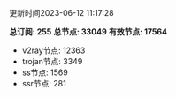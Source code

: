 更新时间2023-06-12 11:17:28

**总订阅: 255**
**总节点: 33049**
**有效节点: 17564**
- v2ray节点: 12363
- trojan节点: 3349
- ss节点: 1569
- ssr节点: 281
